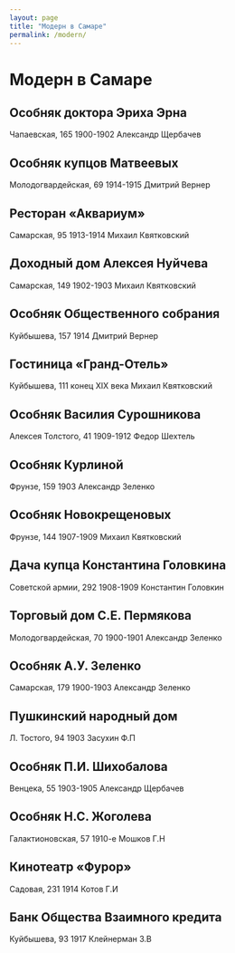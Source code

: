 ```yaml
---
layout: page
title: "Модерн в Самаре"
permalink: /modern/
--- 
```


# Модерн в Самаре

## Особняк доктора Эриха Эрна
Чапаевская, 165
1900-1902
Александр Щербачев

## Особняк купцов Матвеевых
Молодогвардейская, 69
1914-1915
Дмитрий Вернер

## Ресторан «Аквариум»
Самарская, 95
1913-1914
Михаил Квятковский

## Доходный дом Алексея Нуйчева
Самарская, 149
1902-1903
Михаил Квятковский

## Особняк Общественного собрания
Куйбышева, 157
1914
Дмитрий Вернер

## Гостиница «Гранд-Отель»
Куйбышева, 111
конец XIX века
Михаил Квятковский

## Особняк Василия Сурошникова
Алексея Толстого, 41
1909-1912
Федор Шехтель

## Особняк Курлиной
Фрунзе, 159
1903
Александр Зеленко

## Особняк Новокрещеновых
Фрунзе, 144
1907-1909
Михаил Квятковский

## Дача купца Константина Головкина
Советской армии, 292
1908-1909
Константин Головкин

## Торговый дом С.Е. Пермякова
Молодогвардейская, 70
1900-1901
Александр Зеленко

## Особняк А.У. Зеленко
Самарская, 179
1900-1903
Александр Зеленко

## Пушкинский народный дом
Л. Тостого, 94
1903
Засухин Ф.П

## Особняк П.И. Шихобалова
Венцека, 55
1903-1905
Александр Щербачев

## Особняк Н.С. Жоголева
Галактионовская, 57
1910-е
Мошков Г.Н

## Кинотеатр «Фурор»
Садовая, 231
1914
Котов Г.И

## Банк Общества Взаимного кредита
Куйбышева, 93
1917
Клейнерман З.В